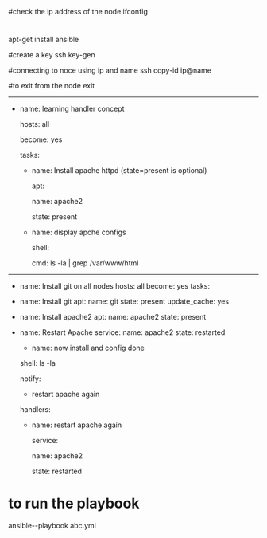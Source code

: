 #check the ip address of the node
ifconfig

#
apt-get install ansible

#create a key
ssh key-gen

#connecting to noce using ip and name
ssh copy-id ip@name

#to exit from the node
exit

---

- name: learning handler concept

  hosts: all

  become: yes



  tasks:

    - name: Install apache httpd  (state=present is optional)

      apt:

        name: apache2

        state: present



    - name: display apche configs

      shell:

        cmd: ls -la | grep /var/www/html



---
- name: Install git on all nodes
hosts: all
become: yes
tasks:
- name: Install git
apt:
name: git
state: present
update_cache: yes




- name: Install apache2
apt:
name: apache2
state: present



- name: Restart Apache
service:
name: apache2
state: restarted

    - name: now install and config done

    shell: ls -la

    notify:

    - restart apache again



  handlers:

    - name: restart apache again

      service:

        name: apache2

        state: restarted
        
        
# to run the playbook
ansible--playbook abc.yml